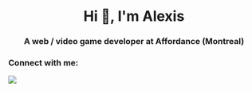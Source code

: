 <h1 align="center">Hi 👋, I'm Alexis</h1>
<h3 align="center">A web / video game developer at Affordance (Montreal) </h3>
<h3 align="left">Connect with me:</h3>
<a href="https://www.linkedin.com/in/alexis-lafrance/"><img align="center" src="https://img.shields.io/badge/LinkedIn-0077B5?style=for-the-badge&logo=linkedin&logoColor=white"></img></a>
